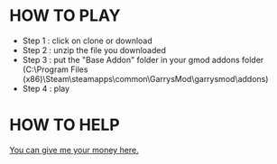 # HOW TO PLAY

 - Step 1 : click on clone or download
 - Step 2 : unzip the file you downloaded
 - Step 3 : put the "Base Addon" folder in your gmod addons folder (C:\Program
   Files (x86)\Steam\steamapps\common\GarrysMod\garrysmod\addons)
 - Step 4 : play
# HOW TO HELP

[You can give me your money here.](https://www.paypal.me/gredwitch)
